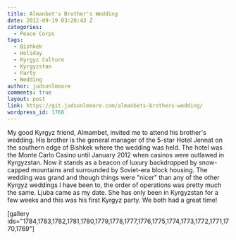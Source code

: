 ```yaml
---
title: Almanbet's Brother's Wedding
date: 2012-09-19 03:20:43 Z
categories:
  - Peace Corps
tags:
  - Bishkek
  - Holiday
  - Kyrgyz Culture
  - Kyrgyzstan
  - Party
  - Wedding
author: judsonlmoore
comments: true
layout: post
link: https://git.judsonlmoore.com/almanbets-brothers-wedding/
wordpress_id: 1768
---
```


My good Kyrgyz friend, Almambet, invited me to attend his brother's wedding. His brother is the general manager of the 5-star Hotel Jennat on the southern edge of Bishkek where the wedding was held. The hotel was the Monte Carlo Casino until January 2012 when casinos were outlawed in Kyrgyzstan. Now it stands as a beacon of luxury backdropped by snow-capped mountains and surrounded by Soviet-era block housing. The wedding was grand and though things were "nicer" than any of the other Kyrgyz weddings I have been to, the order of operations was pretty much the same. Ljuba came as my date. She has only been in Kyrgyzstan for a few weeks and this was his first Kyrgyz party. We both had a great time!

[gallery ids="1784,1783,1782,1781,1780,1779,1778,1777,1776,1775,1774,1773,1772,1771,1770,1769"]
